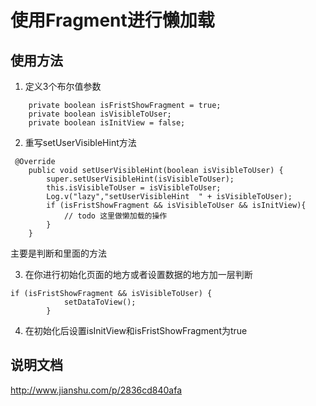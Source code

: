 使用Fragment进行懒加载
======================



使用方法
----------

1. 定义3个布尔值参数

```
    private boolean isFristShowFragment = true;
    private boolean isVisibleToUser;
    private boolean isInitView = false;
```

2. 重写setUserVisibleHint方法

```
 @Override
    public void setUserVisibleHint(boolean isVisibleToUser) {
        super.setUserVisibleHint(isVisibleToUser);
        this.isVisibleToUser = isVisibleToUser;
        Log.v("lazy","setUserVisibleHint  " + isVisibleToUser);
        if (isFristShowFragment && isVisibleToUser && isInitView){
            // todo 这里做懒加载的操作
        }
    }
```

主要是判断和里面的方法

3. 在你进行初始化页面的地方或者设置数据的地方加一层判断

```
if (isFristShowFragment && isVisibleToUser) {
            setDataToView();
        }
```

4. 在初始化后设置isInitView和isFristShowFragment为true



说明文档
--------------------
http://www.jianshu.com/p/2836cd840afa

